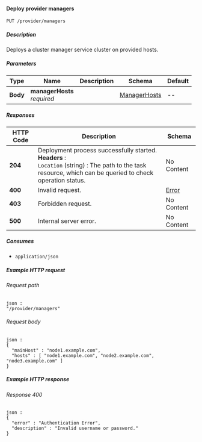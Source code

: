 
<a name="put_provider_managers"></a>
#### Deploy provider managers
```
PUT /provider/managers
```


##### Description
Deploys a cluster manager service cluster on provided hosts.


##### Parameters

|Type|Name|Description|Schema|Default|
|---|---|---|---|---|
|**Body**|**managerHosts**  <br>*required*||[ManagerHosts](../definitions/ManagerHosts.md#managerhosts)|--|


##### Responses

|HTTP Code|Description|Schema|
|---|---|---|
|**204**|Deployment process successfully started.  <br>**Headers** :   <br>`Location` (string) : The path to the task resource, which can be queried to check  operation status.|No Content|
|**400**|Invalid request.|[Error](../definitions/Error.md#error)|
|**403**|Forbidden request.|No Content|
|**500**|Internal server error.|No Content|


##### Consumes

* `application/json`


##### Example HTTP request

###### Request path
```
json :
"/provider/managers"
```


###### Request body
```
json :
{
  "mainHost" : "node1.example.com",
  "hosts" : [ "node1.example.com", "node2.example.com", "node3.example.com" ]
}
```


##### Example HTTP response

###### Response 400
```
json :
{
  "error" : "Authentication Error",
  "description" : "Invalid username or password."
}
```



